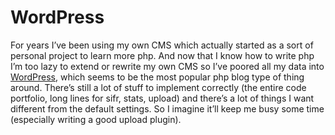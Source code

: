 <!--
  id: 273
  date: 2007-01-19T01:57:10
  modified: 2007-01-19T01:57:10
  slug: wordpress
  type: post
  excerpt: <p>For years I&#8217;ve been using my own CMS which actually started as a sort of personal project to learn more php. And now that I know how to write php I&#8217;m too lazy to extend or rewrite my own CMS so I&#8217;ve poored all my data into WordPress, which seems to be the most popular [&hellip;]</p>
  categories: admin, backend
  tags: CMS
  inCv: 
  inPortfolio: 
  dateFrom: 
  dateTo: 
-->

# WordPress

<p>For years I&#8217;ve been using my own CMS which actually started as a sort of personal project to learn more php. And now that I know how to write php I&#8217;m too lazy to extend or rewrite my own CMS so I&#8217;ve poored all my data into <a href="http://www.wordpress.org/">WordPress</a>, which seems to be the most popular php blog type of thing around. There&#8217;s still a lot of stuff to implement correctly (the entire code portfolio, long lines for sifr, stats, upload) and there&#8217;s a lot of things I want different from the default settings. So I imagine it&#8217;ll keep me busy some time (especially writing a good upload plugin).</p>